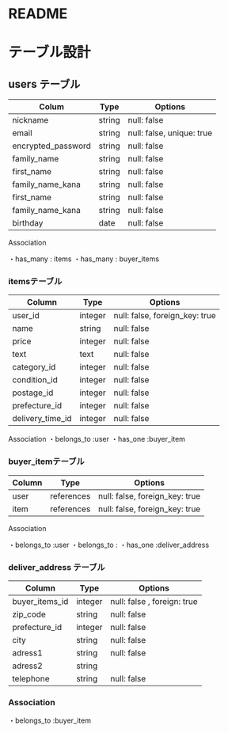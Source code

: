 # README


# テーブル設計


## users テーブル

| Colum                   | Type     |  Options
| ----------------------- | ------------- | ----------  |
| nickname                | string        | null: false | 
| email	                  | string        | null: false, unique: true |
| encrypted_password      | string        | null: false |
| family_name	            | string        | null: false |
| first_name	            | string        | null: false |
| family_name_kana        | string        | null: false |
| first_name              | string        | null: false |
| family_name_kana             | string       | null: false |
| birthday                | date          | null: false |

Association 

・has_many : items
・has_many : buyer_items 

### itemsテーブル
| Column            | Type       | Options
| ----------------  | ---------- | ----------- |
| user_id | integer | null: false, foreign_key: true |
| name              | string     | null: false |
| price             | integer    | null: false |
| text              | text       | null: false |
| category_id       | integer    | null: false |
| condition_id	    | integer    | null: false |
| postage_id        | integer    | null: false |
| prefecture_id     | integer    | null: false |
| delivery_time_id  | integer    | null: false |

Association 
・belongs_to :user 
・has_one :buyer_item 

### buyer_itemテーブル
| Column             | Type       | Options 
| ------------------ | ---------- | ------------------------------ |
| user               | references | null: false, foreign_key: true |
| item               | references | null: false, foreign_key: true |

Association

・belongs_to :user 
・belongs_to : 
・has_one :deliver_address

### deliver_address テーブル

| Column           | Type       | Options
| ---------------- | ---------- | ----------- |
| buyer_items_id   | integer    | null: false , foreign: true |
| zip_code         | string     | null: false |
| prefecture_id    | integer    | null: false |
| city             | string     | null: false |
| adress1          | string     | null: false | 
| adress2          | string     | 
| telephone        | string     | null: false |

### Association
・belongs_to :buyer_item












